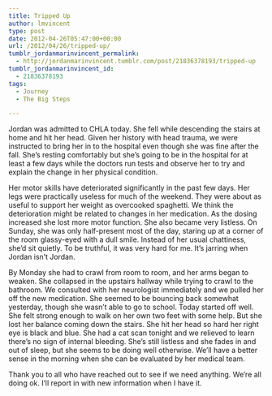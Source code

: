 ```yaml
---
title: Tripped Up
author: lmvincent
type: post
date: 2012-04-26T05:47:00+00:00
url: /2012/04/26/tripped-up/
tumblr_jordanmarinvincent_permalink:
  - http://jordanmarinvincent.tumblr.com/post/21836378193/tripped-up
tumblr_jordanmarinvincent_id:
  - 21836378193
tags:
  - Journey
  - The Big Steps

---
```

Jordan was admitted to CHLA today. She fell while descending the stairs at home and hit her head. Given her history with head trauma, we were instructed to bring her in to the hospital even though she was fine after the fall. She&rsquo;s resting comfortably but she&rsquo;s going to be in the hospital for at least a few days while the doctors run tests and observe her to try and explain the change in her physical condition.

Her motor skills have deteriorated significantly in the past few days. Her legs were practically useless for much of the weekend. They were about as useful to support her weight as overcooked spaghetti. We think the deterioration might be related to changes in her medication. As the dosing increased she lost more motor function. She also became very listless. On Sunday, she was only half-present most of the day, staring up at a corner of the room glassy-eyed with a dull smile. Instead of her usual chattiness, she&rsquo;d sit quietly. To be truthful, it was very hard for me. It&rsquo;s jarring when Jordan isn&rsquo;t Jordan.

By Monday she had to crawl from room to room, and her arms began to weaken. She collapsed in the upstairs hallway while trying to crawl to the bathroom. We consulted with her neurologist immediately and we pulled her off the new medication. She seemed to be bouncing back somewhat yesterday, though she wasn&rsquo;t able to go to school. Today started off well. She felt strong enough to walk on her own two feet with some help. But she lost her balance coming down the stairs. She hit her head so hard her right eye is black and blue. She had a cat scan tonight and we relieved to learn there&rsquo;s no sign of internal bleeding. She&rsquo;s still listless and she fades in and out of sleep, but she seems to be doing well otherwise. We&rsquo;ll have a better sense in the morning when she can be evaluated by her medical team.

Thank you to all who have reached out to see if we need anything. We&rsquo;re all doing ok. I&rsquo;ll report in with new information when I have it.